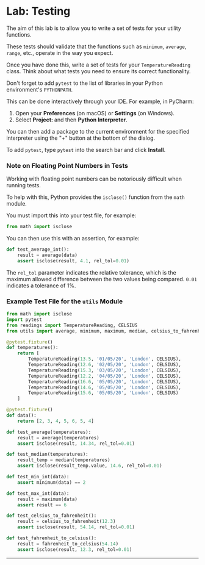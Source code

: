 # Lab: Testing

The aim of this lab is to allow you to write a set of tests for your utility functions.

These tests should validate that the functions such as `minimum`, `average`, `range`, etc., operate in the way you expect.

Once you have done this, write a set of tests for your `TemperatureReading` class. Think about what tests you need to ensure its correct functionality.

Don't forget to add `pytest` to the list of libraries in your Python environment's `PYTHONPATH`.

This can be done interactively through your IDE. For example, in PyCharm:

1. Open your **Preferences** (on macOS) or **Settings** (on Windows).
2. Select **Project: <your project name>** and then **Python Interpreter**.

You can then add a package to the current environment for the specified interpreter using the "+" button at the bottom of the dialog.

To add `pytest`, type `pytest` into the search bar and click **Install**.

### Note on Floating Point Numbers in Tests

Working with floating point numbers can be notoriously difficult when running tests.

To help with this, Python provides the `isclose()` function from the `math` module.

You must import this into your test file, for example:

```python
from math import isclose
```

You can then use this with an assertion, for example:

```python
def test_average_int():
    result = average(data)
    assert isclose(result, 4.1, rel_tol=0.01)
```

The `rel_tol` parameter indicates the relative tolerance, which is the maximum allowed difference between the two values being compared. `0.01` indicates a tolerance of 1%.

### Example Test File for the `utils` Module

```python
from math import isclose
import pytest
from readings import TemperatureReading, CELSIUS
from utils import average, minimum, maximum, median, celsius_to_fahrenheit, fahrenheit_to_celsius

@pytest.fixture()
def temperatures():
    return [
        TemperatureReading(13.5, '01/05/20', 'London', CELSIUS),
        TemperatureReading(12.6, '02/05/20', 'London', CELSIUS),
        TemperatureReading(15.3, '03/05/20', 'London', CELSIUS),
        TemperatureReading(12.2, '04/05/20', 'London', CELSIUS),
        TemperatureReading(16.6, '05/05/20', 'London', CELSIUS),
        TemperatureReading(14.6, '05/05/20', 'London', CELSIUS),
        TemperatureReading(15.6, '05/05/20', 'London', CELSIUS)
    ]

@pytest.fixture()
def data():
    return [2, 3, 4, 5, 6, 5, 4]

def test_average(temperatures):
    result = average(temperatures)
    assert isclose(result, 14.34, rel_tol=0.01)

def test_median(temperatures):
    result_temp = median(temperatures)
    assert isclose(result_temp.value, 14.6, rel_tol=0.01)

def test_min_int(data):
    assert minimum(data) == 2

def test_max_int(data):
    result = maximum(data)
    assert result == 6

def test_celsius_to_fahrenheit():
    result = celsius_to_fahrenheit(12.3)
    assert isclose(result, 54.14, rel_tol=0.01)

def test_fahrenheit_to_celsius():
    result = fahrenheit_to_celsius(54.14)
    assert isclose(result, 12.3, rel_tol=0.01)
```

---
